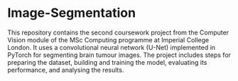 # Image-Segmentation

This repository contains the second coursework project from the Computer Vision module of the MSc Computing programme at Imperial College London. It uses a convolutional neural network (U-Net) implemented in PyTorch for segmenting brain tumour images. The project includes steps for preparing the dataset, building and training the model, evaluating its performance, and analysing the results.
